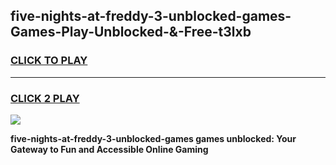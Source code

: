 
## five-nights-at-freddy-3-unblocked-games-Games-Play-Unblocked-&-Free-t3lxb
<h3>
<a href="https://premium76.site?title=five-nights-at-freddy-3-unblocked-games&ref=24A">CLICK TO PLAY</a></h3>
<hr>

<h3>
<a href="https://premium76.site?title=five-nights-at-freddy-3-unblocked-games&ref=24A">CLICK 2 PLAY</a>
  
</h3>

<a href="https://premium76.site?title=five-nights-at-freddy-3-unblocked-games&ref=24A"><img src="https://clearcache.store/games.png"></a>


**five-nights-at-freddy-3-unblocked-games games unblocked: Your Gateway to Fun and Accessible Online Gaming**
